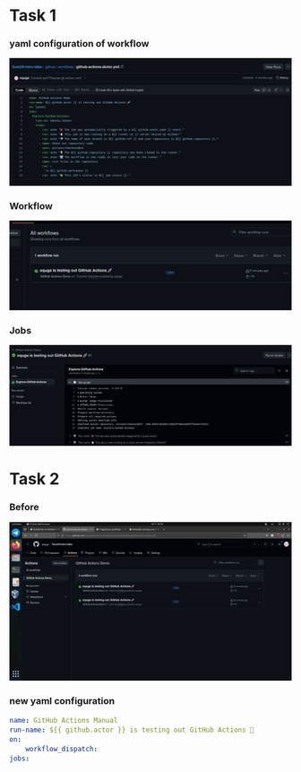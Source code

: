 # Task 1

### yaml configuration of workflow

![](/screens/conf.png)

### Workflow

![](/screens/workflow.png)

### Jobs

![](/screens/jobs.png)

# Task 2

### Before

![](/screens/before.png)

### new yaml configuration
```yaml
name: GitHub Actions Manual
run-name: ${{ github.actor }} is testing out GitHub Actions 🚀
on: 
    workflow_dispatch:
jobs:
```
